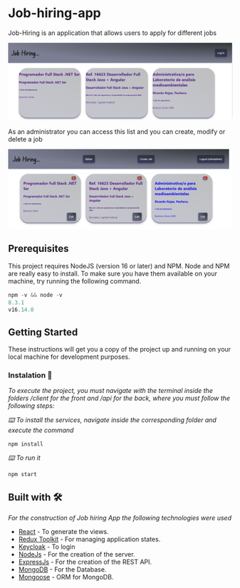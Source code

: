 # Job-hiring-app

Job-Hiring is an application that allows users to apply for different jobs

![Presentation](https://github.com/NavarroSofiar/job-hiring-app/blob/main/Appimages/iniciouser.png)


As an administrator you can access this list and you can create, modify or delete a job

![PresentationAdmin](https://github.com/NavarroSofiar/job-hiring-app/blob/main/Appimages/inicioadmin.png)

## Prerequisites

This project requires NodeJS (version 16 or later) and NPM. Node and NPM are really easy to install. To make sure you have them available on your machine, try running the following command.

   ```Javascript
   npm -v && node -v
   8.3.1
   v16.14.0
   ```
    

  ## Getting Started
  These instructions will get you a copy of the project up and running on your local machine for development  purposes.

  ### Instalation 🔧

_To execute the project, you must navigate with the terminal inside the folders /client for the front and /api for the back, where you must follow the following steps:_


_⌨️ To install the services, navigate inside the corresponding folder and execute the command_

```
npm install
```

_⌨️ To run it_

```
npm start
```
## Built with 🛠️

_For the construction of Job hiring App the following technologies were used_

* [React](https://es.reactjs.org/) - To generate the views.
* [Redux Toolkit](https://redux-toolkit.js.org/) - For managing application states.
* [Keycloak](https://www.keycloak.org/) - To login
* [NodeJs](https://nodejs.org/en/) - For the creation of the server.
* [ExpressJs](https://expressjs.com/es/) - For the creation of the REST API.
* [MongoDB](https://www.mongodb.com/) - For the Database.
* [Mongoose](https://mongoosejs.com/) - ORM for MongoDB.

